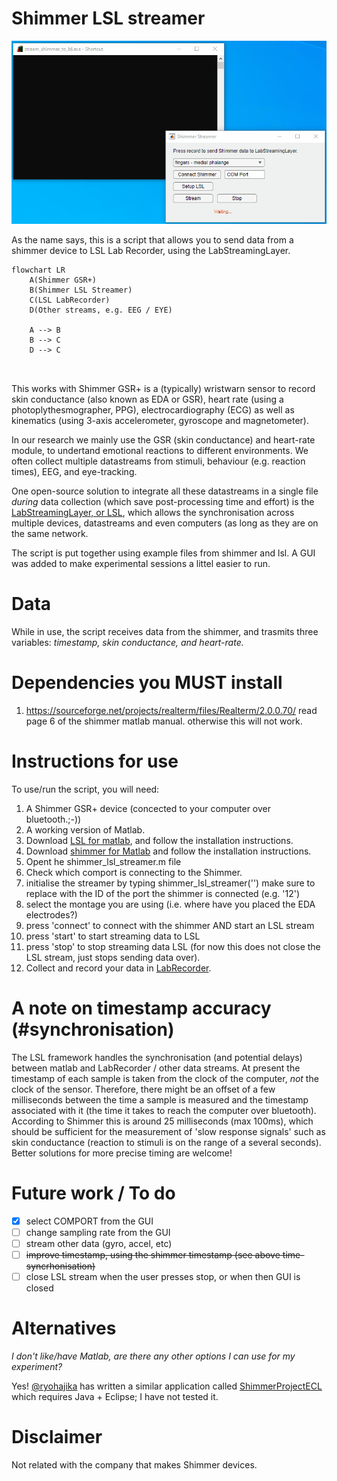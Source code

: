 # Shimmer LSL streamer

![screenshots/demo.gif](screenshots/demo.gif)

As the name says, this is a script that allows you to send data from a shimmer device to LSL Lab Recorder, using the LabStreamingLayer.

```mermaid
flowchart LR
    A(Shimmer GSR+)
    B(Shimmer LSL Streamer)
    C(LSL LabRecorder)
    D(Other streams, e.g. EEG / EYE)
    
    A --> B
    B --> C
    D --> C
    
 
```


This works with Shimmer GSR+ is a (typically) wristwarn sensor to record skin conductance (also known as EDA or GSR), heart rate (using a photoplythesmographer, PPG), electrocardiography (ECG) as well as kinematics (using 3-axis accelerometer, gyroscope and magnetometer). 

In our research we mainly use the GSR (skin conductance) and heart-rate module, to undertand emotional reactions to different environments. We often collect multiple datastreams from stimuli, behaviour (e.g. reaction times), EEG, and eye-tracking. 

One open-source solution to integrate all these datastreams in a single file *during* data collection (which save post-processing time and effort) is the [LabStreamingLayer, or LSL](https://github.com/sccn/labstreaminglayer/), which allows the synchronisation across multiple devices, datastreams and even computers (as long as they are on the same network. 

The script is put together using example files from shimmer and lsl. A GUI was added to make experimental sessions a littel easier to run.

# Data
While in use, the script receives data from the shimmer, and trasmits three variables: _timestamp, skin conductance, and heart-rate._
# Dependencies you MUST install

1. https://sourceforge.net/projects/realterm/files/Realterm/2.0.0.70/ read page 6 of the shimmer matlab manual. otherwise this will not work.

# Instructions for use
To use/run the script, you will need:
1. A Shimmer GSR+ device (concected to your computer over bluetooth.;-))
2. A working version of Matlab. 
3. Download [LSL for matlab](https://github.com/labstreaminglayer/liblsl-Matlab/), and follow the installation instructions.
4. Download [shimmer for Matlab](https://github.com/ShimmerEngineering/Shimmer-MATLAB-ID) and follow the installation instructions.
5. Opent he shimmer_lsl_streamer.m file
6. Check which comport is connecting to the Shimmer.
7. initialise the streamer by typing shimmer_lsl_streamer('<comport>') make sure to replace <comport> with the ID of the port the shimmer is connected (e.g. '12')
8. select the montage you are using (i.e. where have you placed the EDA electrodes?)
9. press 'connect' to connect with the shimmer AND start an LSL stream
10. press 'start' to start streaming data to LSL
11. press 'stop' to stop streaming data LSL (for now this does not close the LSL stream, just stops sending data over).
12. Collect and record your data in [LabRecorder](https://github.com/labstreaminglayer/App-LabRecorder).

# A note on timestamp accuracy (#synchronisation)
The LSL framework handles the synchronisation (and potential delays) between matlab and LabRecorder / other data streams.
At present the timestamp of each sample is taken from the clock of the computer, _not_ the clock of the sensor. Therefore, there might be an offset of a few milliseconds between the time a sample is measured and the timestamp associated with it (the time it takes to reach the computer over bluetooth). According to Shimmer this is around 25 milliseconds (max 100ms), which should be sufficient for the measurement of 'slow response signals' such as skin conductance (reaction to stimuli is on the range of a several seconds). Better solutions for more precise timing are welcome!

# Future work / To do
- [x] select COMPORT from the GUI
- [ ] change sampling rate from the GUI
- [ ] stream other data (gyro, accel, etc)
- [ ] ~~improve timestamp, using the shimmer timestamp (see above time-syncrhonisation)~~ 
- [ ] close LSL stream when the user presses stop, or when then GUI is closed

# Alternatives
_I don't like/have Matlab, are there any other options I can use for my experiment?_

Yes! 
[@ryohajika](https://github.com/ryohajika) has written a similar application called [ShimmerProjectECL](https://github.com/ryohajika/ShimmerProjectECL) which requires Java + Eclipse; I have not tested it.

# Disclaimer
Not related with the company that makes Shimmer devices. 
